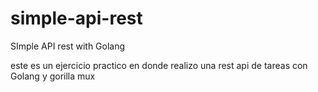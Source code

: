 # simple-api-rest
SImple API rest with Golang

este es un ejercicio practico en donde realizo una rest api de tareas con Golang y gorilla mux
